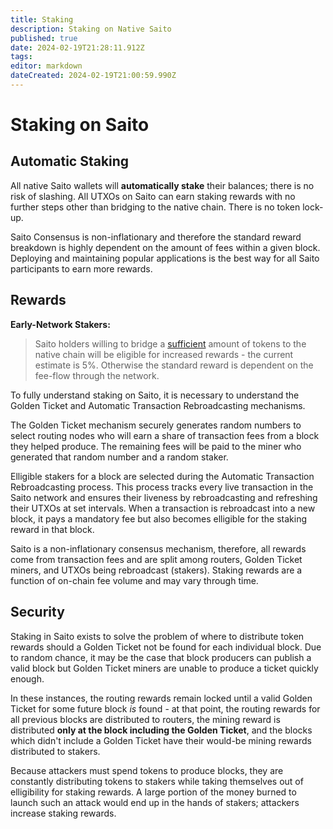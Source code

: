```yaml
---
title: Staking
description: Staking on Native Saito
published: true
date: 2024-02-19T21:28:11.912Z
tags: 
editor: markdown
dateCreated: 2024-02-19T21:00:59.990Z
---
```


# Staking on Saito

## Automatic Staking
All native Saito wallets will **automatically stake** their balances; there is no risk of slashing. All UTXOs on Saito can earn staking rewards with no further steps other than bridging to the native chain. There is no token lock-up.

Saito Consensus is non-inflationary and therefore the standard reward breakdown is highly dependent on the amount of fees within a given block. Deploying and maintaining popular applications is the best way for all Saito participants to earn more rewards.

## Rewards

**Early-Network Stakers:**

> Saito holders willing to bridge a [sufficient](https://wiki.saito.io/en/tokenomics#migration-to-native-saito-token) amount of tokens to the native chain will be eligible for increased rewards - the current estimate is 5%. Otherwise the standard reward is dependent on the fee-flow through the network.

To fully understand staking on Saito, it is necessary to understand the Golden Ticket and Automatic Transaction Rebroadcasting mechanisms.

The Golden Ticket mechanism securely generates random numbers to select routing nodes who will earn a share of transaction fees from a block they helped produce. The remaining fees will be paid to the miner who generated that random number and a random staker.

Elligible stakers for a block are selected during the Automatic Transaction Rebroadcasting process. This process tracks every live transaction in the Saito network and ensures their liveness by rebroadcasting and refreshing their UTXOs  at set intervals. When a transaction is rebroadcast into a new block, it pays a mandatory fee but also becomes elligible for the staking reward in that block.

Saito is a non-inflationary consensus mechanism, therefore, all rewards come from transaction fees and are split among routers, Golden Ticket miners, and UTXOs being rebroadcast (stakers). Staking rewards are a function of on-chain fee volume and may vary through time.

## Security

Staking in Saito exists to solve the problem of where to distribute token rewards should a Golden Ticket not be found for each individual block. Due to random chance, it may be the case that block producers can publish a valid block but Golden Ticket miners are unable to produce a ticket quickly enough.

In these instances, the routing rewards remain locked until a valid Golden Ticket for some future block *is* found - at that point, the routing rewards for all previous blocks are distributed to routers, the mining reward is distributed **only at the block including the Golden Ticket**, and the blocks which didn't include a Golden Ticket have their would-be mining rewards distributed to stakers.

Because attackers must spend tokens to produce blocks, they are constantly distributing tokens to stakers while taking themselves out of elligibility for staking rewards. A large portion of the money burned to launch such an attack would end up in the hands of stakers; attackers increase staking rewards.